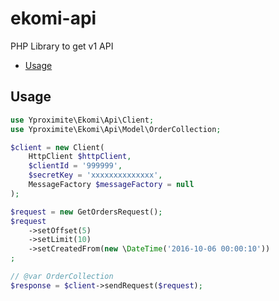 ekomi-api
=========

PHP Library to get v1 API

* [Usage](#usage)

Usage
-----

```php
use Yproximite\Ekomi\Api\Client;
use Yproximite\Ekomi\Api\Model\OrderCollection;

$client = new Client(
    HttpClient $httpClient,
    $clientId = '999999',
    $secretKey = 'xxxxxxxxxxxxxx',
    MessageFactory $messageFactory = null
);

$request = new GetOrdersRequest();
$request
    ->setOffset(5)
    ->setLimit(10)
    ->setCreatedFrom(new \DateTime('2016-10-06 00:00:10'))
;

// @var OrderCollection
$response = $client->sendRequest($request);
```
